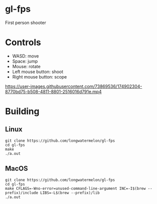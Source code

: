 # gl-fps
First person shooter

# Controls
* WASD: move
* Space: jump
* Mouse: rotate
* Left mouse button: shoot
* Right mouse button: scope

https://user-images.githubusercontent.com/73869536/174902304-8770bd75-b508-4811-8801-2516016d791e.mp4

# Building
## Linux
```
git clone https://github.com/longwatermelon/gl-fps
cd gl-fps
make
./a.out
```

## MacOS
```
git clone https://github.com/longwatermelon/gl-fps
cd gl-fps
make CFLAGS=-Wno-error=unused-command-line-argument INC=-I$(brew --prefix)/include LIBS=-L$(brew --prefix)/lib
./a.out
```


